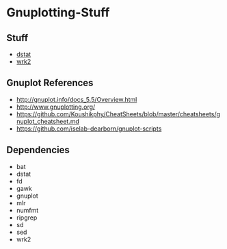 # Gnuplotting-Stuff

## Stuff

  - [dstat](https://github.com/rodmoioliveira/Gnuplotting-Stuff/tree/main/dstat)
  - [wrk2](https://github.com/rodmoioliveira/Gnuplotting-Stuff/tree/main/wrk2)

## Gnuplot References

  - http://gnuplot.info/docs_5.5/Overview.html
  - http://www.gnuplotting.org/
  - https://github.com/Koushikphy/CheatSheets/blob/master/cheatsheets/gnuplot_cheatsheet.md
  - https://github.com/iselab-dearborn/gnuplot-scripts

## Dependencies

  - bat
  - dstat
  - fd
  - gawk
  - gnuplot
  - mlr
  - numfmt
  - ripgrep
  - sd
  - sed
  - wrk2
